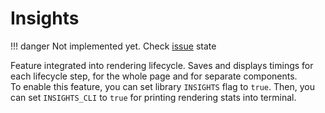 
# Insights

!!! danger
    Not implemented yet. Check [issue](https://github.com/yuriizinets/kyoto/issues/26) state

Feature integrated into rendering lifecycle. Saves and displays timings for each lifecycle step, for the whole page and for separate components.  
To enable this feature, you can set library `INSIGHTS` flag to `true`. Then, you can set `INSIGHTS_CLI` to `true` for printing rendering stats into terminal.
